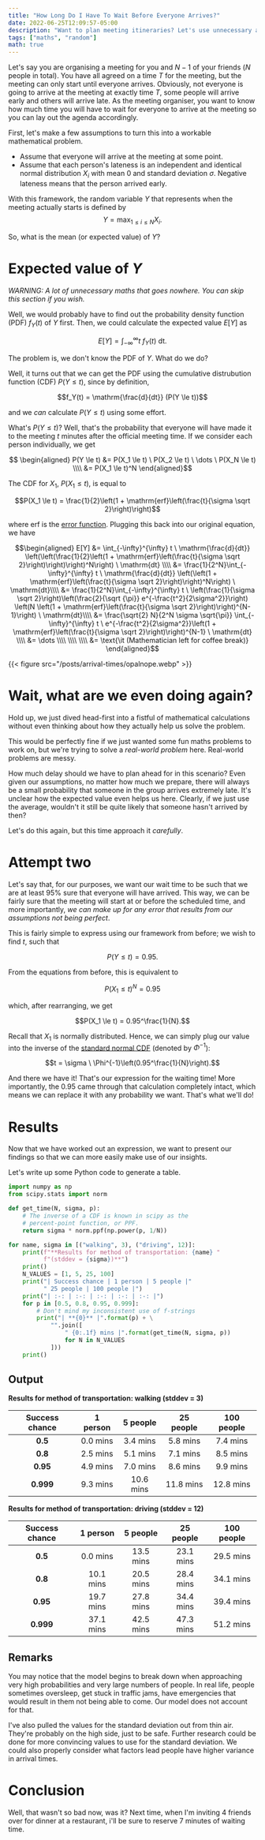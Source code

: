 ```yaml
---
title: "How Long Do I Have To Wait Before Everyone Arrives?"
date: 2022-06-25T12:09:57-05:00
description: "Want to plan meeting itineraries? Let's use unnecessary amounts of maths! Hmm... ...wait, what are we doing again?"
tags: ["maths", "random"]
math: true
---
```


Let's say you are organising a meeting for you and $N-1$ of your friends ($N$ people in total). You have all agreed on a time $T$ for the meeting, but the meeting can only start until everyone arrives. Obviously, not everyone is going to arrive at the meeting at exactly time $T$, some people will arrive early and others will arrive late. As the meeting organiser, you want to know how much time you will have to wait for everyone to arrive at the meeting so you can lay out the agenda accordingly.

First, let's make a few assumptions to turn this into a workable mathematical problem.
- Assume that everyone will arrive at the meeting at some point.
- Assume that each person's lateness is an independent and identical normal distribution $X_i$ with mean $0$ and standard deviation $\sigma$. Negative lateness means that the person arrived early.

With this framework, the random variable $Y$ that represents when the meeting actually starts is defined by
$$Y = \max_{1 \le i \le N} X_i.$$

So, what is the mean (or expected value) of $Y$?

# Expected value of $Y$

*WARNING: A lot of unnecessary maths that goes nowhere. You can skip this section if you wish.*

Well, we would probably have to find out the probability density function (PDF) $f_Y(t)$ of $Y$ first. Then, we could calculate the expected value $E[Y]$ as 

$$E[Y] = \int_{-\infty}^{\infty} t \ f_Y(t) \ \mathrm{dt}.$$

The problem is, we don't know the PDF of $Y$. What do we do?

Well, it turns out that we can get the PDF using the cumulative distrubution function (CDF) $P(Y \le t)$, since by definition,

$$f_Y(t) = \mathrm{\frac{d}{dt}} (P(Y \le t))$$

and we *can* calculate $P(Y \le t)$  using some effort.

What's $P(Y \le t)$? Well, that's the probability that everyone will have made it to the meeting $t$ minutes after the official meeting time. If we consider each person individually, we get

$$
\begin{aligned}
P(Y \le t) &= P(X_1 \le t) \ P(X_2 \le t) \ \dots \ P(X_N \le t) \\\\
&= P(X_1 \le t)^N
\end{aligned}$$

The CDF for $X_1$, $P(X_1 \le t)$, is equal to

$$P(X_1 \le t) = \frac{1}{2}\left(1 + \mathrm{erf}\left(\frac{t}{\sigma \sqrt 2}\right)\right)$$

where $\mathrm{erf}$ is the [error function](https://en.wikipedia.org/wiki/Error_function). Plugging this back into our original equation, we have

$$\begin{aligned}
E[Y] &= \int_{-\infty}^{\infty} t \ \mathrm{\frac{d}{dt}} \left(\left(\frac{1}{2}\left(1 + \mathrm{erf}\left(\frac{t}{\sigma \sqrt 2}\right)\right)\right)^N\right) \ \mathrm{dt} \\\\ 
&= \frac{1}{2^N}\int_{-\infty}^{\infty} t \ \mathrm{\frac{d}{dt}} \left(\left(1 + \mathrm{erf}\left(\frac{t}{\sigma \sqrt 2}\right)\right)^N\right) \ \mathrm{dt}\\\\
&= \frac{1}{2^N}\int_{-\infty}^{\infty} t \ \left(\frac{1}{\sigma \sqrt 2}\right)\left(\frac{2}{\sqrt {\pi}} e^{-\frac{t^2}{2\sigma^2}}\right) \left(N \left(1 + \mathrm{erf}\left(\frac{t}{\sigma \sqrt 2}\right)\right)^{N-1}\right) \ \mathrm{dt}\\\\
&= \frac{\sqrt{2} N}{2^N \sigma \sqrt{\pi}} \int_{-\infty}^{\infty} t \ e^{-\frac{t^2}{2\sigma^2}}\left(1 + \mathrm{erf}\left(\frac{t}{\sigma \sqrt 2}\right)\right)^{N-1} \ \mathrm{dt} \\\\
&= \dots \\\\
\\\\
\\\\
&= \text{\it (Mathematician left for coffee break)}
\end{aligned}$$

{{< figure src="/posts/arrival-times/opalnope.webp" >}}

# Wait, what are we even doing again?
Hold up, we just dived head-first into a fistful of mathematical calculations without even thinking about how they actually help us solve the problem.

This would be perfectly fine if we just wanted some fun maths problems to work on, but we're trying to solve a *real-world problem* here. Real-world problems are messy.

How much delay should we have to plan ahead for in this scenario? Even given our assumptions, no matter how much we prepare, there will always be a small probability that someone in the group arrives extremely late. It's unclear how the expected value even helps us here. Clearly, if we just use the average, wouldn't it still be quite likely that someone hasn't arrived by then?

Let's do this again, but this time approach it *carefully*.

# Attempt two

Let's say that, for our purposes, we want our wait time to be such that we are at least 95% sure that everyone will have arrived. This way, we can be fairly sure that the meeting will start at or before the scheduled time, and more importantly, *we can make up for any error that results from our assumptions not being perfect*.

This is fairly simple to express using our framework from before; we wish to find $t$, such that

$$P(Y \le t) = 0.95.$$

From the equations from before, this is equivalent to

$$P(X_1 \le t)^N = 0.95$$

which, after rearranging, we get

$$P(X_1 \le t) = 0.95^\frac{1}{N}.$$

Recall that $X_1$ is normally distributed. Hence, we can simply plug our value into the inverse of the [standard normal CDF](https://en.wikipedia.org/wiki/Normal_distribution#Cumulative_distribution_functions) (denoted by $\Phi^{-1}$):

$$t = \sigma \ \Phi^{-1}\left(0.95^\frac{1}{N}\right).$$

And there we have it! That's our expression for the waiting time! More importantly, the 0.95 came through that calculation completely intact, which means we can replace it with any probability we want. That's what we'll do!

# Results
Now that we have worked out an expression, we want to present our findings so that we can more easily make use of our insights.

Let's write up some Python code to generate a table.
```py
import numpy as np
from scipy.stats import norm

def get_time(N, sigma, p):
    # The inverse of a CDF is known in scipy as the
    # percent-point function, or PPF.
    return sigma * norm.ppf(np.power(p, 1/N))

for name, sigma in [("walking", 3), ("driving", 12)]:
    print(f"**Results for method of transportation: {name} "
          f"(stddev = {sigma})**")
    print()
    N_VALUES = [1, 5, 25, 100]
    print("| Success chance | 1 person | 5 people |"
          " 25 people | 100 people |")
    print("| :-: | :-: | :-: | :-: | :-: |")
    for p in [0.5, 0.8, 0.95, 0.999]:
        # Don't mind my inconsistent use of f-strings
        print("| **{0}** |".format(p) + \
            "".join([
                " {0:.1f} mins |".format(get_time(N, sigma, p)) 
                for N in N_VALUES
            ]))
    print()
```

## Output
**Results for method of transportation: walking (stddev = 3)**

| Success chance | 1 person | 5 people | 25 people | 100 people |
| :-: | :-: | :-: | :-: | :-: |
| **0.5** | 0.0 mins | 3.4 mins | 5.8 mins | 7.4 mins |
| **0.8** | 2.5 mins | 5.1 mins | 7.1 mins | 8.5 mins |
| **0.95** | 4.9 mins | 7.0 mins | 8.6 mins | 9.9 mins |
| **0.999** | 9.3 mins | 10.6 mins | 11.8 mins | 12.8 mins |

**Results for method of transportation: driving (stddev = 12)**

| Success chance | 1 person | 5 people | 25 people | 100 people |
| :-: | :-: | :-: | :-: | :-: |
| **0.5** | 0.0 mins | 13.5 mins | 23.1 mins | 29.5 mins |
| **0.8** | 10.1 mins | 20.5 mins | 28.4 mins | 34.1 mins |
| **0.95** | 19.7 mins | 27.8 mins | 34.4 mins | 39.4 mins |
| **0.999** | 37.1 mins | 42.5 mins | 47.3 mins | 51.2 mins |

## Remarks
You may notice that the model begins to break down when approaching very high probabilities and very large numbers of people. In real life, people sometimes oversleep, get stuck in traffic jams, have emergencies that would result in them not being able to come. Our model does not account for that.

I've also pulled the values for the standard deviation out from thin air. They're probably on the high side, just to be safe. Further research could be done for more convincing values to use for the standard deviation. We could also properly consider what factors lead people have higher variance in arrival times.

# Conclusion
Well, that wasn't so bad now, was it? Next time, when I'm inviting 4 friends over for dinner at a restaurant, i'll be sure to reserve 7 minutes of waiting time.